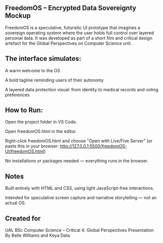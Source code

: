 ## FreedomOS – Encrypted Data Sovereignty Mockup

FreedomOS is a speculative, futuristic UI prototype that imagines a sovereign operating system where the user holds full control over layered personal data. It was developed as part of a short film and critical design artefact for the Global Perspectives on Computer Science unit.

## The interface simulates:

A warm welcome to the OS

A bold tagline reminding users of their autonomy

A layered data protection visual: from identity to medical records and voting preferences

## How to Run:

Open the project folder in VS Code.

Open freedomOS.html in the editor.

Right-click freedomOS.html and choose "Open with Live/Five Server"
(or paste this in your browser: http://127.0.0.1:5500/freedomOS-UI/freedomOS.html)

No installations or packages needed — everything runs in the browser.

## Notes

Built entirely with HTML and CSS, using light JavaScript-free interactions.

Intended for speculative screen capture and narrative storytelling — not an actual OS.

## Created for

UAL BSc Computer Science – Critical 4: Global Perspectives Presentation
By Belle Williams and Keya Data